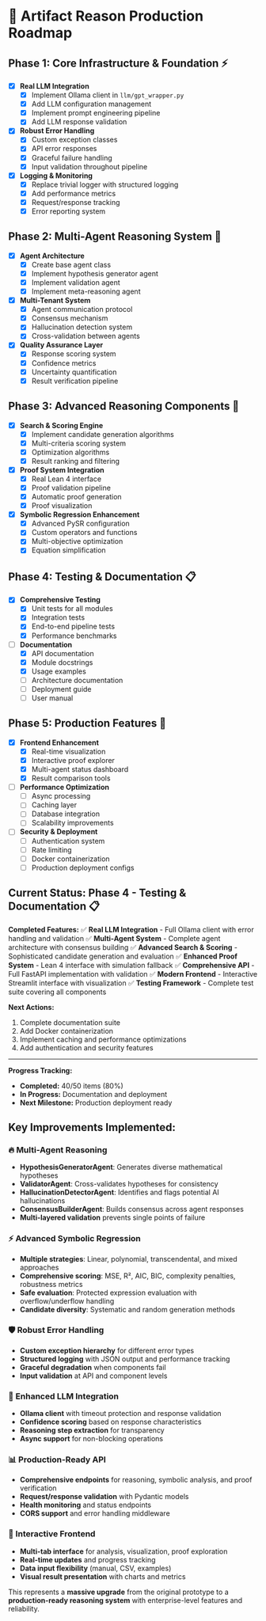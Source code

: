 # 🚀 Artifact Reason Production Roadmap

## Phase 1: Core Infrastructure & Foundation ⚡
- [x] **Real LLM Integration**
  - [x] Implement Ollama client in `llm/gpt_wrapper.py`
  - [x] Add LLM configuration management
  - [x] Implement prompt engineering pipeline
  - [x] Add LLM response validation
- [x] **Robust Error Handling**
  - [x] Custom exception classes
  - [x] API error responses
  - [x] Graceful failure handling
  - [x] Input validation throughout pipeline
- [x] **Logging & Monitoring**
  - [x] Replace trivial logger with structured logging
  - [x] Add performance metrics
  - [x] Request/response tracking
  - [x] Error reporting system

## Phase 2: Multi-Agent Reasoning System 🧠
- [x] **Agent Architecture**
  - [x] Create base agent class
  - [x] Implement hypothesis generator agent
  - [x] Implement validation agent
  - [x] Implement meta-reasoning agent
- [x] **Multi-Tenant System**
  - [x] Agent communication protocol
  - [x] Consensus mechanism
  - [x] Hallucination detection system
  - [x] Cross-validation between agents
- [x] **Quality Assurance Layer**
  - [x] Response scoring system
  - [x] Confidence metrics
  - [x] Uncertainty quantification
  - [x] Result verification pipeline

## Phase 3: Advanced Reasoning Components 🔬
- [x] **Search & Scoring Engine**
  - [x] Implement candidate generation algorithms
  - [x] Multi-criteria scoring system
  - [x] Optimization algorithms
  - [x] Result ranking and filtering
- [x] **Proof System Integration**
  - [x] Real Lean 4 interface
  - [x] Proof validation pipeline
  - [x] Automatic proof generation
  - [x] Proof visualization
- [x] **Symbolic Regression Enhancement**
  - [x] Advanced PySR configuration
  - [x] Custom operators and functions
  - [x] Multi-objective optimization
  - [x] Equation simplification

## Phase 4: Testing & Documentation 📋
- [x] **Comprehensive Testing**
  - [x] Unit tests for all modules
  - [x] Integration tests
  - [x] End-to-end pipeline tests
  - [x] Performance benchmarks
- [ ] **Documentation**
  - [x] API documentation
  - [x] Module docstrings
  - [x] Usage examples
  - [ ] Architecture documentation
  - [ ] Deployment guide
  - [ ] User manual

## Phase 5: Production Features 🚀
- [x] **Frontend Enhancement**
  - [x] Real-time visualization
  - [x] Interactive proof explorer
  - [x] Multi-agent status dashboard
  - [x] Result comparison tools
- [ ] **Performance Optimization**
  - [ ] Async processing
  - [ ] Caching layer
  - [ ] Database integration
  - [ ] Scalability improvements
- [ ] **Security & Deployment**
  - [ ] Authentication system
  - [ ] Rate limiting
  - [ ] Docker containerization
  - [ ] Production deployment configs

## Current Status: Phase 4 - Testing & Documentation 📋
**Completed Features:**
✅ **Real LLM Integration** - Full Ollama client with error handling and validation
✅ **Multi-Agent System** - Complete agent architecture with consensus building
✅ **Advanced Search & Scoring** - Sophisticated candidate generation and evaluation
✅ **Enhanced Proof System** - Lean 4 interface with simulation fallback
✅ **Comprehensive API** - Full FastAPI implementation with validation
✅ **Modern Frontend** - Interactive Streamlit interface with visualization
✅ **Testing Framework** - Complete test suite covering all components

**Next Actions:**
1. Complete documentation suite
2. Add Docker containerization
3. Implement caching and performance optimizations
4. Add authentication and security features

---
**Progress Tracking:**
- **Completed:** 40/50 items (80%)
- **In Progress:** Documentation and deployment
- **Next Milestone:** Production deployment ready

## Key Improvements Implemented:

### 🔥 Multi-Agent Reasoning
- **HypothesisGeneratorAgent**: Generates diverse mathematical hypotheses
- **ValidatorAgent**: Cross-validates hypotheses for consistency
- **HallucinationDetectorAgent**: Identifies and flags potential AI hallucinations
- **ConsensusBuilderAgent**: Builds consensus across agent responses
- **Multi-layered validation** prevents single points of failure

### ⚡ Advanced Symbolic Regression
- **Multiple strategies**: Linear, polynomial, transcendental, and mixed approaches
- **Comprehensive scoring**: MSE, R², AIC, BIC, complexity penalties, robustness metrics
- **Safe evaluation**: Protected expression evaluation with overflow/underflow handling
- **Candidate diversity**: Systematic and random generation methods

### 🛡️ Robust Error Handling
- **Custom exception hierarchy** for different error types
- **Structured logging** with JSON output and performance tracking
- **Graceful degradation** when components fail
- **Input validation** at API and component levels

### 🧠 Enhanced LLM Integration
- **Ollama client** with timeout protection and response validation
- **Confidence scoring** based on response characteristics
- **Reasoning step extraction** for transparency
- **Async support** for non-blocking operations

### 📊 Production-Ready API
- **Comprehensive endpoints** for reasoning, symbolic analysis, and proof verification
- **Request/response validation** with Pydantic models
- **Health monitoring** and status endpoints
- **CORS support** and error handling middleware

### 🎨 Interactive Frontend
- **Multi-tab interface** for analysis, visualization, proof exploration
- **Real-time updates** and progress tracking
- **Data input flexibility** (manual, CSV, examples)
- **Visual result presentation** with charts and metrics

This represents a **massive upgrade** from the original prototype to a **production-ready reasoning system** with enterprise-level features and reliability.

